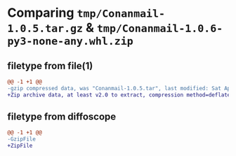 # Comparing `tmp/Conanmail-1.0.5.tar.gz` & `tmp/Conanmail-1.0.6-py3-none-any.whl.zip`

## filetype from file(1)

```diff
@@ -1 +1 @@
-gzip compressed data, was "Conanmail-1.0.5.tar", last modified: Sat Apr 22 21:46:35 2023, max compression
+Zip archive data, at least v2.0 to extract, compression method=deflate
```

## filetype from diffoscope

```diff
@@ -1 +1 @@
-GzipFile
+ZipFile
```

